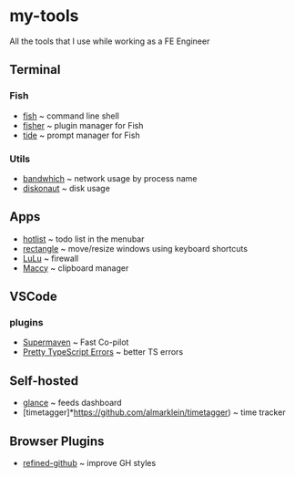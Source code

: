 # my-tools
All the tools that I use while working as a FE Engineer

## Terminal


### Fish

- [fish](https://github.com/fish-shell/fish-shell) ~ command line shell
- [fisher](https://github.com/jorgebucaran/fisher) ~ plugin manager for Fish
- [tide](https://github.com/IlanCosman/tide) ~ prompt manager for Fish


### Utils
- [bandwhich](https://github.com/imsnif/bandwhich) ~ network usage by process name
- [diskonaut](https://github.com/imsnif/diskonaut) ~ disk usage


## Apps

- [hotlist](https://pqina.nl/hotlist) ~ todo list in the menubar
- [rectangle](https://rectangleapp.com/) ~ move/resize windows using keyboard shortcuts
- [LuLu](https://github.com/objective-see/LuLu) ~ firewall
- [Maccy](https://github.com/p0deje/Maccy) ~ clipboard manager


## VSCode

### plugins 

- [Supermaven](https://supermaven.com/) ~ Fast Co-pilot
- [Pretty TypeScript Errors](https://github.com/yoavbls/pretty-ts-errors) ~ better TS errors


## Self-hosted

- [glance](https://github.com/glanceapp/glance) ~ feeds dashboard
- [timetagger]*https://github.com/almarklein/timetagger) ~ time tracker

## Browser Plugins

- [refined-github](https://github.com/refined-github/refined-github) ~ improve GH styles

